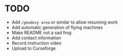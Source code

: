 # TODO

* Add `/geodesy area` or similar to allow resuming work
* Add automatic generation of flying machines
* Make README not a sad frog
* Add contact information
* Record instruction video
* Upload to Curseforge
